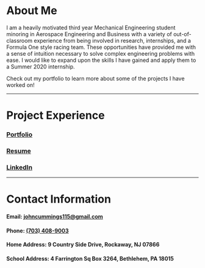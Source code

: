 # About Me

I am a heavily motivated third year Mechanical Engineering student minoring in Aerospace Engineering and Business with a variety of out-of-classroom experience from being involved in research, internships, and a Formula One style racing team. These opportunities have provided me with a sense of intuition necessary to solve complex engineering problems with ease. I would like to expand upon the skills I have gained and apply them to a Summer 2020 internship. 

Check out my portfolio to learn more about some of the projects I have worked on!

***

# Project Experience

### [Portfolio](.portfolio.pdf)


### [Resume](./resume.pdf)


### [LinkedIn](http://linkedin.com/in/john-cummings1)

***

# Contact Information

#### Email: [johncummings115@gmail.com](mailto:johncummings115@gmail.com)

#### Phone: [(703) 408-9003](tel:703-408-9003)

#### Home Address: 9 Country Side Drive, Rockaway, NJ 07866

#### School Address: 4 Farrington Sq Box 3264, Bethlehem, PA 18015
